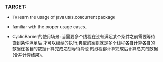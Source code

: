 ### TARGET:

* To learn the usage of java.utils.concurrent package
* familiar with the proper usage cases..

* CyclicBarrier的使用场景: 当需要多个线程在没有满足某个条件之前需要等待直到条件满足后
才可以继续的执行;典型的案例就是多个线程各自计算各自的数据在各自的数据计算完成之刻等待其他
的线程都计算完成后计算总共的数据(合并计算结果)。